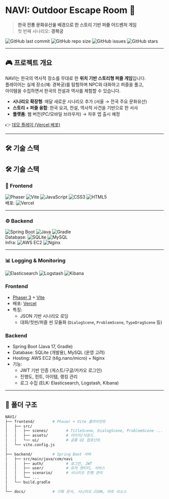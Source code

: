 # NAVI: Outdoor Escape Room 🏯
> **한국 전통 문화유산을 배경으로 한 스토리 기반 퍼즐 어드벤처 게임**  
> 첫 번째 시나리오: **경복궁**

![GitHub last commit](https://img.shields.io/github/last-commit/Ho-01/NAVI_frontend?color=blue&style=flat-square)
![GitHub repo size](https://img.shields.io/github/repo-size/Ho-01/NAVI_frontend?color=brightgreen&style=flat-square)
![GitHub issues](https://img.shields.io/github/issues/Ho-01/NAVI_frontend?style=flat-square)
![GitHub stars](https://img.shields.io/github/stars/Ho-01/NAVI_frontend?style=social)

---

## 🎮 프로젝트 개요
NAVI는 한국의 역사적 장소를 무대로 한 **위치 기반 스토리형 퍼즐 게임**입니다.  
플레이어는 실제 장소(예: 경복궁)를 탐험하며 NPC와 대화하고 퍼즐을 풀고,  
아이템을 수집하면서 한국의 전설과 역사를 체험할 수 있습니다.  

- **시나리오 확장형**: 매달 새로운 시나리오 추가 (서울 → 전국 주요 문화유산)  
- **스토리 + 퍼즐 융합**: 한국 요괴, 전설, 역사적 사건을 기반으로 한 서사  
- **플랫폼**: 웹 버전(PC/모바일 브라우저) → 차후 앱 출시 예정  

👉 [데모 플레이 (Vercel 배포)](https://navi.vercel.app)  

---

## 🛠 기술 스택

## 🛠 기술 스택

### 🎨 Frontend
![Phaser](https://img.shields.io/badge/Phaser-3-2E86C1?logo=phaser&logoColor=white&style=for-the-badge)
![Vite](https://img.shields.io/badge/Vite-5.0-646CFF?logo=vite&logoColor=white&style=for-the-badge)
![JavaScript](https://img.shields.io/badge/JavaScript-ES6+-F7DF1E?logo=javascript&logoColor=black&style=for-the-badge)
![CSS3](https://img.shields.io/badge/CSS3-1572B6?logo=css3&logoColor=white&style=for-the-badge)
![HTML5](https://img.shields.io/badge/HTML5-E34F26?logo=html5&logoColor=white&style=for-the-badge)  
배포: ![Vercel](https://img.shields.io/badge/Vercel-▲-000000?logo=vercel&logoColor=white&style=for-the-badge)

---

### ⚙️ Backend
![Spring Boot](https://img.shields.io/badge/Spring%20Boot-3.x-6DB33F?logo=springboot&logoColor=white&style=for-the-badge)
![Java](https://img.shields.io/badge/Java-17-007396?logo=java&logoColor=white&style=for-the-badge)
![Gradle](https://img.shields.io/badge/Gradle-8-02303A?logo=gradle&logoColor=white&style=for-the-badge)  
Database: ![SQLite](https://img.shields.io/badge/SQLite-3-003B57?logo=sqlite&logoColor=white&style=for-the-badge) ![MySQL](https://img.shields.io/badge/MySQL-8-4479A1?logo=mysql&logoColor=white&style=for-the-badge)  
Infra: ![AWS EC2](https://img.shields.io/badge/AWS%20EC2-t4g.nano%2Fmicro-FF9900?logo=amazon-aws&logoColor=white&style=for-the-badge) ![Nginx](https://img.shields.io/badge/Nginx-1.25-009639?logo=nginx&logoColor=white&style=for-the-badge)

---

### 📊 Logging & Monitoring
![Elasticsearch](https://img.shields.io/badge/Elasticsearch-8.13-005571?logo=elasticsearch&logoColor=white&style=for-the-badge)
![Logstash](https://img.shields.io/badge/Logstash-8.13-005571?logo=logstash&logoColor=white&style=for-the-badge)
![Kibana](https://img.shields.io/badge/Kibana-8.13-005571?logo=kibana&logoColor=white&style=for-the-badge)

### Frontend
- [Phaser 3](https://phaser.io/) + [Vite](https://vitejs.dev/)
- 배포: [Vercel](https://vercel.com/)
- 특징:
  - JSON 기반 시나리오 로딩
  - 대화/컷씬/퍼즐 씬 모듈화 (`DialogScene`, `ProblemScene`, `TypeDragScene` 등)

### Backend
- Spring Boot (Java 17, Gradle)  
- Database: SQLite (개발용), MySQL (운영 고려)  
- Hosting: AWS EC2 (t4g.nano/micro) + Nginx  
- 기능:
  - JWT 기반 인증 (게스트/구글/카카오 로그인)
  - 진행도, 힌트, 아이템, 랭킹 관리
  - 로그 수집 (ELK: Elasticsearch, Logstash, Kibana)

---

## 📂 폴더 구조

```bash
NAVI/
├── frontend/        # Phaser + Vite 클라이언트
│   ├── src/
│   │   ├── scenes/        # TitleScene, DialogScene, ProblemScene ...
│   │   ├── assets/        # 이미지/사운드
│   │   └── ui/            # 공통 UI 컴포넌트
│   └── vite.config.js
│
├── backend/         # Spring Boot 서버
│   ├── src/main/java/com/navi
│   │   ├── auth/          # 로그인, JWT
│   │   ├── user/          # 유저 엔티티, 서비스
│   │   ├── scenario/      # 시나리오 진행 관리
│   │   └── ...
│   └── build.gradle
│
└── docs/            # 기획 문서, 시나리오 JSON, 아트 리소스

